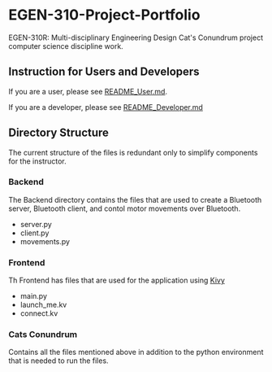 # EGEN-310-Project-Portfolio
EGEN-310R: Multi-disciplinary Engineering Design
Cat's Conundrum project computer science discipline work.
## Instruction for Users and Developers

If you are a user, please see [README_User.md](README_User.md).


If you are a developer, please see [README_Developer.md](README_Developer.md)

## Directory Structure
The current structure of the files is redundant only to simplify components for the instructor.

### Backend
The Backend directory contains the files that are used to create a Bluetooth server, Bluetooth client, and contol motor movements over Bluetooth.
* server.py
* client.py
* movements.py
### Frontend
Th Frontend has files that are used for the application using [Kivy](kivy)
* main.py
* launch_me.kv
* connect.kv
### Cats Conundrum

Contains all the files mentioned above in addition to the python environment that is needed to run the files.
